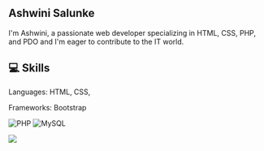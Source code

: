 ## Ashwini Salunke

I'm Ashwini, a passionate web developer specializing in HTML, CSS, PHP, and PDO and I'm eager to contribute to the IT world.
## 💻 Skills

Languages: HTML, CSS,

Frameworks: Bootstrap


![PHP](https://img.shields.io/badge/php-%23777BB4.svg?style=for-the-badge&logo=php&logoColor=white) ![MySQL](https://img.shields.io/badge/mysql-4479A1.svg?style=for-the-badge&logo=mysql&logoColor=white)

[![](https://visitcount.itsvg.in/api?id=AshwiniScripter&icon=0&color=0)](https://visitcount.itsvg.in)

<!-- Proudly created with GPRM ( https://gprm.itsvg.in ) -->
